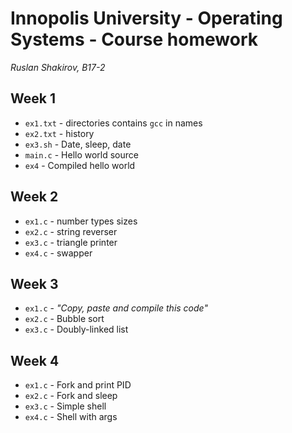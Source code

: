 # Innopolis University - Operating Systems - Course homework

_Ruslan Shakirov, B17-2_

## Week 1

- `ex1.txt` - directories contains `gcc` in names
- `ex2.txt` - history
- `ex3.sh` - Date, sleep, date
- `main.c` - Hello world source
- `ex4` - Compiled hello world

## Week 2

- `ex1.c` - number types sizes
- `ex2.c` - string reverser
- `ex3.c` - triangle printer
- `ex4.c` - swapper

## Week 3
- `ex1.c` - _"Copy, paste and compile this code"_
- `ex2.c` - Bubble sort
- `ex3.c` - Doubly-linked list

## Week 4
- `ex1.c` - Fork and print PID
- `ex2.c` - Fork and sleep
- `ex3.c` - Simple shell
- `ex4.c` - Shell with args